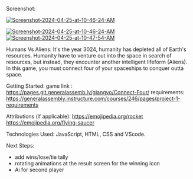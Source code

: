 Screenshot: 

<a href="https://ibb.co/d64z8fZ"><img src="https://i.ibb.co/K7x3T5n/Screenshot-2024-04-25-at-10-46-24-AM.png" alt="Screenshot-2024-04-25-at-10-46-24-AM" border="0"></a>


<a href="https://ibb.co/d64z8fZ"><img src="https://i.ibb.co/K7x3T5n/Screenshot-2024-04-25-at-10-46-24-AM.png" alt="Screenshot-2024-04-25-at-10-46-24-AM" border="0"></a><a href="https://ibb.co/qmW27g0"><img src="https://i.ibb.co/0YFzm9B/Screenshot-2024-04-25-at-10-47-54-AM.png" alt="Screenshot-2024-04-25-at-10-47-54-AM" border="0"></a>



Humans Vs Aliens:
    It's the year 3024, humanity has depleted  all of Earth's resources. Humanity have to venture out into the space in search of resources, but instead, they encounter another intelligent lifeform (Aliens). In this game, you must connect four of your spaceships to conquer outta space.
 
Getting Started: 
game link :  https://pages.git.generalassemb.ly/giangvo/Connect-Four/
requirements: https://generalassembly.instructure.com/courses/246/pages/project-1-requirements


Attributions (if applicable):   https://emojipedia.org/rocket
https://emojipedia.org/flying-saucer


Technologies Used:  JavaScript, HTML, CSS and VScode.

Next Steps: 
- add wins/lose/tie tally
- rotating animations at the result screen for the winning icon
- Ai for second player
